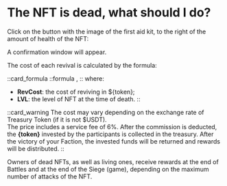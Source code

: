 # The NFT is dead, what should I do?

<div>

Click on the button with the image of the first aid kit, to the right of the amount of health of the NFT:
<img src="/assets/docs/.gitbook/assets/revive_button.png" alt="">
</div>

<div>

A confirmation window will appear.
</div>

<div>

The cost of each revival is calculated by the formula:

::card_formula
::formula
<MathFormula formula="RevCost=LVL+1"/>,
::
where:
* **RevCost**: the cost of reviving in ${token};
* **LVL**: the level of NFT at the time of death.
::
</div>

::card_warning
The cost may vary depending on the exchange rate of Treasury Token (if it is not $USDT).\
The price includes a service fee of 6%. After the commission is deducted, the **{token}** 
invested by the participants is collected in the treasury. After the victory of your 
Faction, the invested funds will be returned and rewards will be distributed.
::

<div>

Owners of dead NFTs, as well as living ones, receive rewards at the end of Battles and at the end of the 
Siege (game), depending on the maximum number of attacks of the NFT.
</div>
